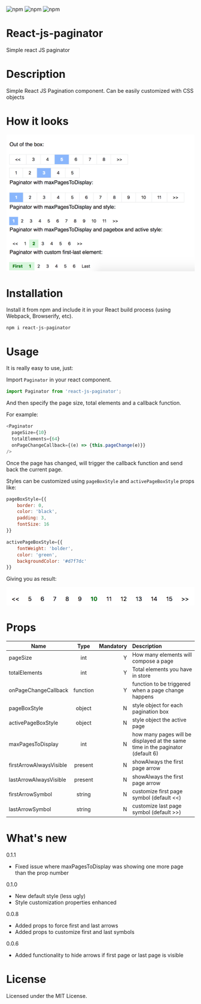 
![npm](https://img.shields.io/npm/dt/react-js-paginator.svg)
![npm](https://img.shields.io/npm/v/react-js-paginator.svg)
![npm](https://img.shields.io/npm/l/react-js-paginator.svg)

# React-js-paginator
Simple react JS paginator

# Description

Simple React JS Pagination component. Can be easily customized with CSS objects

# How it looks

![alt text](screenshots/paginator_w_styles.png "React JS pagination")

# Installation

Install it from npm and include it in your React build process (using Webpack, Browserify, etc).

```
npm i react-js-paginator
```

# Usage

It is really easy to use, just: 

Import `Paginator` in your react component.

```javascript
import Paginator from 'react-js-paginator';
```

And then specify the page size, total elements and a callback function.

For example:
```javascript
<Paginator
  pageSize={10}
  totalElements={64}
  onPageChangeCallback={(e) => {this.pageChange(e)}}
/>
```
Once the page has changed, will trigger the callback function and send back the current page.

Styles can be customized using `pageBoxStyle` and `activePageBoxStyle` props like:

```javascript
pageBoxStyle={{
	border: 0, 
	color: 'black', 
	padding: 3, 
	fontSize: 16
}}
```

```javascript
activePageBoxStyle={{
	fontWeight: 'bolder', 
	color: 'green', 
	backgroundColor: '#d7f7dc'
}}
```

Giving you as result:

![alt text](screenshots/paginator_custom.png "React JS pagination custom")


# Props

| Name        | Type            | Mandatory | Description  
| ------------- |:-------------:| -----:|:-----|
| pageSize      | int | Y |How many elements will compose a page |
| totalElements | int | Y   | Total elements you have in store |
| onPageChangeCallback | function    | Y| function to be triggered when a page change happens |
| pageBoxStyle | object    | N| style object for each pagination box |
| activePageBoxStyle | object    | N| style object the active page |
| maxPagesToDisplay | int    | N| how many pages will be displayed at the same time in the paginator (default 6)|
|firstArrowAlwaysVisible|present|N|showAlways the first page arrow|
|lastArrowAlwaysVisible|present|N|showAlways the first page arrow|
|firstArrowSymbol|string|N|customize first page symbol (default <<)|
|lastArrowSymbol|string|N|customize last page symbol (default >>)|

# What's new

0.1.1
* Fixed issue where maxPagesToDisplay was showing one more page than the prop number

0.1.0
* New default style (less ugly)
* Style customization properties enhanced

0.0.8
* Added props to force first and last arrows
* Added props to customize first and last symbols

0.0.6
* Added functionality to hide arrows if first page or last page is visible

# License 

Licensed under the MIT License.
